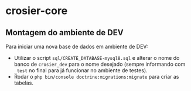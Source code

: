 # crosier-core

## Montagem do ambiente de DEV



Para iniciar uma nova base de dados em ambiente de DEV:

- Utilizar o script `sql/CREATE_DATABASE-mysql8.sql` e alterar o nome do banco de `crosier_dev`
para o nome desejado (sempre informando com `_test` no final para já funcionar no ambiente de testes).
- Rodar o `php bin/console doctrine:migrations:migrate` para criar as tabelas.

